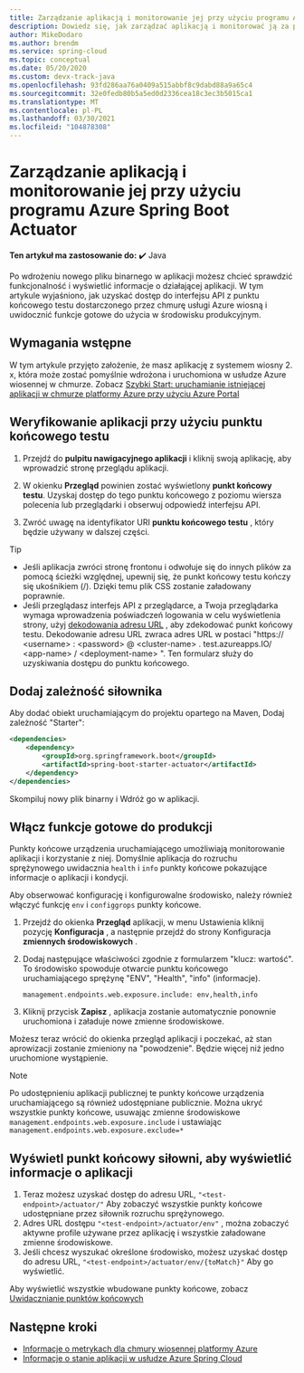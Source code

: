 ```yaml
---
title: Zarządzanie aplikacją i monitorowanie jej przy użyciu programu Azure Spring Boot Actuator
description: Dowiedz się, jak zarządzać aplikacją i monitorować ją za pomocą urządzenia uruchamiającego rozruch sprężynowy.
author: MikeDodaro
ms.author: brendm
ms.service: spring-cloud
ms.topic: conceptual
ms.date: 05/20/2020
ms.custom: devx-track-java
ms.openlocfilehash: 93fd286aa76a0409a515abbf8c9dabd88a9a65c4
ms.sourcegitcommit: 32e0fedb80b5a5ed0d2336cea18c3ec3b5015ca1
ms.translationtype: MT
ms.contentlocale: pl-PL
ms.lasthandoff: 03/30/2021
ms.locfileid: "104878308"
---
```

# <a name="manage-and-monitor-app-with-azure-spring-boot-actuator"></a>Zarządzanie aplikacją i monitorowanie jej przy użyciu programu Azure Spring Boot Actuator

**Ten artykuł ma zastosowanie do:** ✔️ Java

Po wdrożeniu nowego pliku binarnego w aplikacji możesz chcieć sprawdzić funkcjonalność i wyświetlić informacje o działającej aplikacji. W tym artykule wyjaśniono, jak uzyskać dostęp do interfejsu API z punktu końcowego testu dostarczonego przez chmurę usługi Azure wiosną i uwidocznić funkcje gotowe do użycia w środowisku produkcyjnym.

## <a name="prerequisites"></a>Wymagania wstępne
W tym artykule przyjęto założenie, że masz aplikację z systemem wiosny 2. x, która może zostać pomyślnie wdrożona i uruchomiona w usłudze Azure wiosennej w chmurze.  Zobacz [Szybki Start: uruchamianie istniejącej aplikacji w chmurze platformy Azure przy użyciu Azure Portal](spring-cloud-quickstart.md)

## <a name="verify-app-through-test-endpoint"></a>Weryfikowanie aplikacji przy użyciu punktu końcowego testu
1. Przejdź do **pulpitu nawigacyjnego aplikacji** i kliknij swoją aplikację, aby wprowadzić stronę przeglądu aplikacji.

1. W okienku **Przegląd** powinien zostać wyświetlony **punkt końcowy testu**.  Uzyskaj dostęp do tego punktu końcowego z poziomu wiersza polecenia lub przeglądarki i obserwuj odpowiedź interfejsu API.

1. Zwróć uwagę na identyfikator URI **punktu końcowego testu** , który będzie używany w dalszej części.

>[!TIP]
> * Jeśli aplikacja zwróci stronę frontonu i odwołuje się do innych plików za pomocą ścieżki względnej, upewnij się, że punkt końcowy testu kończy się ukośnikiem (/). Dzięki temu plik CSS zostanie załadowany poprawnie.
> * Jeśli przeglądasz interfejs API z przeglądarce, a Twoja przeglądarka wymaga wprowadzenia poświadczeń logowania w celu wyświetlenia strony, użyj [dekodowania adresu URL](https://www.urldecoder.org/) , aby zdekodować punkt końcowy testu. Dekodowanie adresu URL zwraca adres URL w postaci "https:// \<username> : \<password> @ \<cluster-name> . test.azureapps.IO/ \<app-name> / \<deployment-name> ".  Ten formularz służy do uzyskiwania dostępu do punktu końcowego.

## <a name="add-actuator-dependency"></a>Dodaj zależność siłownika

Aby dodać obiekt uruchamiającym do projektu opartego na Maven, Dodaj zależność "Starter":

```xml
<dependencies>
    <dependency>
        <groupId>org.springframework.boot</groupId>
        <artifactId>spring-boot-starter-actuator</artifactId>
    </dependency>
</dependencies>
```

Skompiluj nowy plik binarny i Wdróż go w aplikacji.

## <a name="enable-production-ready-features"></a>Włącz funkcje gotowe do produkcji
Punkty końcowe urządzenia uruchamiającego umożliwiają monitorowanie aplikacji i korzystanie z niej. Domyślnie aplikacja do rozruchu sprężynowego uwidacznia `health` i `info` punkty końcowe pokazujące informacje o aplikacji i kondycji.

Aby obserwować konfigurację i konfigurowalne środowisko, należy również włączyć funkcję `env` i `configgrops` punkty końcowe.

1. Przejdź do okienka **Przegląd** aplikacji, w menu Ustawienia kliknij pozycję **Konfiguracja** , a następnie przejdź do strony Konfiguracja **zmiennych środowiskowych** .
1. Dodaj następujące właściwości zgodnie z formularzem "klucz: wartość". To środowisko spowoduje otwarcie punktu końcowego uruchamiającego sprężynę "ENV", "Health", "info" (informacje).

   ```
   management.endpoints.web.exposure.include: env,health,info
   ```
1. Kliknij przycisk **Zapisz** , aplikacja zostanie automatycznie ponownie uruchomiona i załaduje nowe zmienne środowiskowe.

Możesz teraz wrócić do okienka przegląd aplikacji i poczekać, aż stan aprowizacji zostanie zmieniony na "powodzenie".  Będzie więcej niż jedno uruchomione wystąpienie.

> [!Note] 
> Po udostępnieniu aplikacji publicznej te punkty końcowe urządzenia uruchamiającego są również udostępniane publicznie. Można ukryć wszystkie punkty końcowe, usuwając zmienne środowiskowe `management.endpoints.web.exposure.include` i ustawiając `management.endpoints.web.exposure.exclude=*`

## <a name="view-the-actuator-endpoint-to-view-application-information"></a>Wyświetl punkt końcowy siłowni, aby wyświetlić informacje o aplikacji
1. Teraz możesz uzyskać dostęp do adresu URL, `"<test-endpoint>/actuator/"` Aby zobaczyć wszystkie punkty końcowe udostępniane przez siłownik rozruchu sprężynowego.
1. Adres URL dostępu `"<test-endpoint>/actuator/env"` , można zobaczyć aktywne profile używane przez aplikację i wszystkie załadowane zmienne środowiskowe.
1. Jeśli chcesz wyszukać określone środowisko, możesz uzyskać dostęp do adresu URL,  `"<test-endpoint>/actuator/env/{toMatch}"` Aby go wyświetlić.

Aby wyświetlić wszystkie wbudowane punkty końcowe, zobacz [Uwidacznianie punktów końcowych](https://docs.spring.io/spring-boot/docs/current/reference/html/production-ready-features.html#production-ready-endpoints-exposing-endpoints)

## <a name="next-steps"></a>Następne kroki

* [Informacje o metrykach dla chmury wiosennej platformy Azure](spring-cloud-concept-metrics.md)
* [Informacje o stanie aplikacji w usłudze Azure Spring Cloud](spring-cloud-concept-app-status.md)

